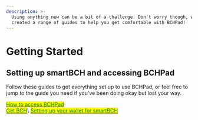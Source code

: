 ```yaml
---
description: >-
  Using anything new can be a bit of a challenge. Don't worry though, we've
  created a range of guides to help you get comfortable with BCHPad!
---
```


# Getting Started

## Setting up smartBCH and accessing BCHPad

Follow these guides to get everything set up to use BCHPad, or feel free to jump to the guide you need if you've been doing okay but lost your way.

[<mark style="color:green;">How to access BCHPad</mark>](how-to-access-bchpad.md)\
[<mark style="color:green;">Get BCH</mark>](get-bch.md)<mark style="color:green;"></mark>\ <mark style="color:green;"></mark>[<mark style="color:green;">Setting up your wallet for smartBCH</mark>](setting-up-your-wallet-for-smartbch.md)<mark style="color:green;"></mark>

<mark style="color:green;"></mark>
